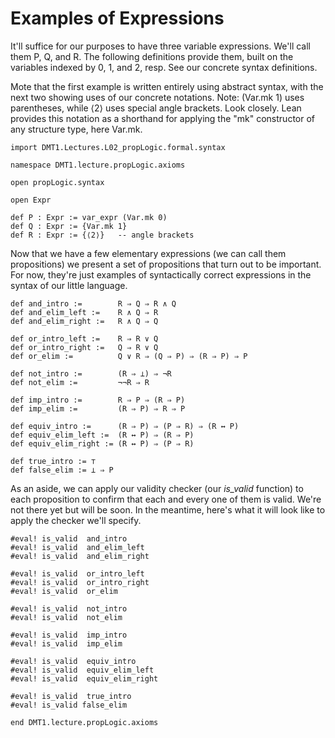 # Examples of Expressions

It'll suffice for our purposes to have three variable
expressions. We'll call them P, Q, and R. The following
definitions provide them, built on the variables indexed
by 0, 1, and 2, resp. See our concrete syntax definitions.


Mote that the first example is written entirely using
abstract syntax, with the next two showing uses of our
concrete notations. Note: (Var.mk 1) uses parentheses,
while ⟨2⟩ uses special angle brackets. Look closely.
Lean provides this notation as a shorthand for applying
the "mk" constructor of any structure type, here Var.mk.

```lean
import DMT1.Lectures.L02_propLogic.formal.syntax

namespace DMT1.lecture.propLogic.axioms

open propLogic.syntax

open Expr

def P : Expr := var_expr (Var.mk 0)
def Q : Expr := {Var.mk 1}
def R : Expr := {⟨2⟩}   -- angle brackets
```


Now that we have a few elementary expressions
(we can call them propositions) we present a set
of propositions that turn out to be important. For
now, they're just examples of syntactically correct
expressions in the syntax of our little language.

```lean
def and_intro :=        R ⇒ Q ⇒ R ∧ Q
def and_elim_left :=    R ∧ Q ⇒ R
def and_elim_right :=   R ∧ Q ⇒ Q

def or_intro_left :=    R ⇒ R ∨ Q
def or_intro_right :=   Q ⇒ R ∨ Q
def or_elim :=          Q ∨ R ⇒ (Q ⇒ P) ⇒ (R ⇒ P) ⇒ P

def not_intro :=        (R ⇒ ⊥) ⇒ ¬R
def not_elim :=         ¬¬R ⇒ R

def imp_intro :=        R ⇒ P ⇒ (R ⇒ P)
def imp_elim :=         (R ⇒ P) ⇒ R ⇒ P

def equiv_intro :=      (R ⇒ P) ⇒ (P ⇒ R) ⇒ (R ↔ P)
def equiv_elim_left :=  (R ↔ P) ⇒ (R ⇒ P)
def equiv_elim_right := (R ↔ P) ⇒ (P ⇒ R)

def true_intro := ⊤
def false_elim := ⊥ ⇒ P
```

As an aside, we can apply our validity checker
(our *is_valid* function) to each proposition
to confirm that each and every one of them is
valid. We're not there yet but will be soon. In
the meantime, here's what it will look like to
apply the checker we'll specify.

```lean
#eval! is_valid  and_intro
#eval! is_valid  and_elim_left
#eval! is_valid  and_elim_right

#eval! is_valid  or_intro_left
#eval! is_valid  or_intro_right
#eval! is_valid  or_elim

#eval! is_valid  not_intro
#eval! is_valid  not_elim

#eval! is_valid  imp_intro
#eval! is_valid  imp_elim

#eval! is_valid  equiv_intro
#eval! is_valid  equiv_elim_left
#eval! is_valid  equiv_elim_right

#eval! is_valid  true_intro
#eval! is_valid false_elim
```

```lean
end DMT1.lecture.propLogic.axioms
```
